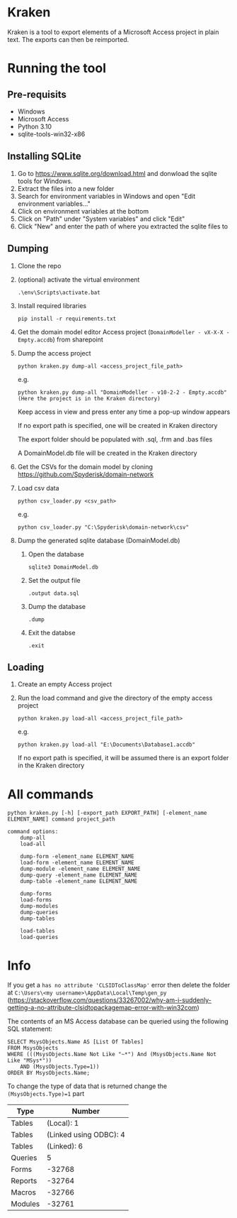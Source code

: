 # Kraken

Kraken is a tool to export elements of a Microsoft Access project in plain text. The exports can then be reimported.

# Running the tool

## Pre-requisits
- Windows
- Microsoft Access
- Python 3.10
- sqlite-tools-win32-x86

## Installing SQLite
1. Go to https://www.sqlite.org/download.html and donwload the sqlite tools for Windows.
1. Extract the files into a new folder
1. Search for environment variables in Windows and open "Edit environment variables..."
1. Click on environment variables at the bottom
1. Click on "Path" under "System variables" and click "Edit"
1. Click "New" and enter the path of where you extracted the sqlite files to

## Dumping
1. Clone the repo
1. (optional) activate the virtual environment
	```
	.\env\Scripts\activate.bat
	```
1. Install required libraries
	```
	pip install -r requirements.txt
	```
1. Get the domain model editor Access project (`DomainModeller - vX-X-X - Empty.accdb`) from sharepoint
1. Dump the access project
	
	```
	python kraken.py dump-all <access_project_file_path>
	```
	e.g.
	```
	python kraken.py dump-all "DomainModeller - v10-2-2 - Empty.accdb"
	(Here the project is in the Kraken directory)
	```
	Keep access in view and press enter any time a pop-up window appears

	If no export path is specified, one will be created in Kraken directory

	The export folder should be populated with .sql, .frm and .bas files

	A DomainModel.db file will be created in the Kraken directory
1. Get the CSVs for the domain model by cloning https://github.com/Spyderisk/domain-network
1. Load csv data
	```
	python csv_loader.py <csv_path>
	```
	e.g.
	```
	python csv_loader.py "C:\Spyderisk\domain-network\csv"
	```
1. Dump the generated sqlite database (DomainModel.db)
	1. Open the database
		```
		sqlite3 DomainModel.db
		```
	1. Set the output file
		```
		.output data.sql
		```
	1. Dump the database
		```
		.dump
		```
	1. Exit the databse
		```
  		.exit
  		```

## Loading
1. Create an empty Access project
1. Run the load command and give the directory of the empty access project
	
	```
	python kraken.py load-all <access_project_file_path>
	```
	e.g. 
	```
	python kraken.py load-all "E:\Documents\Database1.accdb"
	```
	If no export path is specified, it will be assumed there is an export folder in the Kraken directory

# All commands
```
python kraken.py [-h] [-export_path EXPORT_PATH] [-element_name ELEMENT_NAME] command project_path

command options:
	dump-all
	load-all

	dump-form -element_name ELEMENT_NAME
	load-form -element_name ELEMENT_NAME
	dump-module -element_name ELEMENT_NAME
	dump-query -element_name ELEMENT_NAME
	dump-table -element_name ELEMENT_NAME

	dump-forms
	load-forms
	dump-modules
	dump-queries
	dump-tables

	load-tables
	load-queries
```

# Info
If you get a `has no attribute 'CLSIDToClassMap'` error then delete the folder at `C:\Users\<my username>\AppData\Local\Temp\gen_py` (https://stackoverflow.com/questions/33267002/why-am-i-suddenly-getting-a-no-attribute-clsidtopackagemap-error-with-win32com)

The contents of an MS Access database can be queried using the following SQL statement:

```
SELECT MsysObjects.Name AS [List Of Tables]
FROM MsysObjects
WHERE (((MsysObjects.Name Not Like "~*") And (MsysObjects.Name Not Like "MSys*")) 
	AND (MsysObjects.Type=1))
ORDER BY MsysObjects.Name;
```

To change the type of data that is returned change the `(MsysObjects.Type)=1` part

| Type | Number |
| ---- | ------ |
| Tables | (Local):	1 |
| Tables | (Linked using ODBC):	4 |
| Tables | (Linked): 6 |
| Queries | 5 |
| Forms | -32768 |
| Reports | -32764 |
| Macros | -32766 |
| Modules | -32761 |
